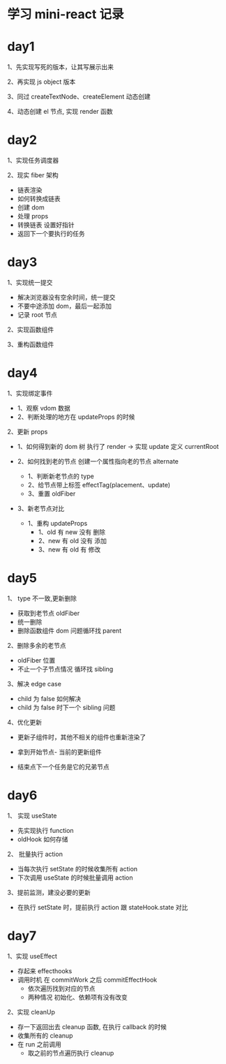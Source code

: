 # 学习 mini-react 记录

# day1

1、先实现写死的版本，让其写展示出来

2、再实现 js object 版本

3、同过 createTextNode、createElement 动态创建

4、动态创建 el 节点, 实现 render 函数

# day2

1、实现任务调度器

2、现实 fiber 架构

- 链表渲染
- 如何转换成链表
- 创建 dom
- 处理 props
- 转换链表 设置好指针
- 返回下一个要执行的任务

# day3

1、实现统一提交

- 解决浏览器没有空余时间，统一提交
- 不要中途添加 dom，最后一起添加
- 记录 root 节点

2、实现函数组件

3、重构函数组件

# day4

1、实现绑定事件

- 1、观察 vdom 数据
- 2、判断处理的地方在 updateProps 的时候

2、更新 props

- 1、如何得到新的 dom 树 执行了 render -> 实现 update 定义 currentRoot

- 2、如何找到老的节点 创建一个属性指向老的节点 alternate

  - 1、判断新老节点的 type
  - 2、给节点带上标签 effectTag(placement、update)
  - 3、重置 oldFiber

- 3、新老节点对比
  - 1、重构 updateProps
    - 1、old 有 new 没有 删除
    - 2、new 有 old 没有 添加
    - 3、new 有 old 有 修改

# day5

1、 type 不一致,更新删除

- 获取到老节点 oldFiber
- 统一删除
- 删除函数组件 dom 问题循环找 parent

2、删除多余的老节点

- oldFiber 位置
- 不止一个子节点情况 循环找 sibling

3、解决 edge case

- child 为 false 如何解决
- child 为 false 时下一个 sibling 问题

4、优化更新

- 更新子组件时，其他不相关的组件也重新渲染了

- 拿到开始节点- 当前的更新组件

- 结束点下一个任务是它的兄弟节点

# day6

1、 实现 useState

- 先实现执行 function
- oldHook 如何存储

2、 批量执行 action

- 当每次执行 setState 的时候收集所有 action
- 下次调用 useState 的时候批量调用 action

3、提前监测，建没必要的更新

- 在执行 setState 时，提前执行 action 跟 stateHook.state 对比

# day7

1、实现 useEffect

- 存起来 effecthooks
- 调用时机 在 commitWork 之后 commitEffectHook
  - 依次遍历找到对应的节点
  - 两种情况 初始化、依赖项有没有改变

2、实现 cleanUp

- 存一下返回出去 cleanup 函数, 在执行 callback 的时候
- 收集所有的 cleanup
- 在 run 之前调用
  - 取之前的节点遍历执行 cleanup
